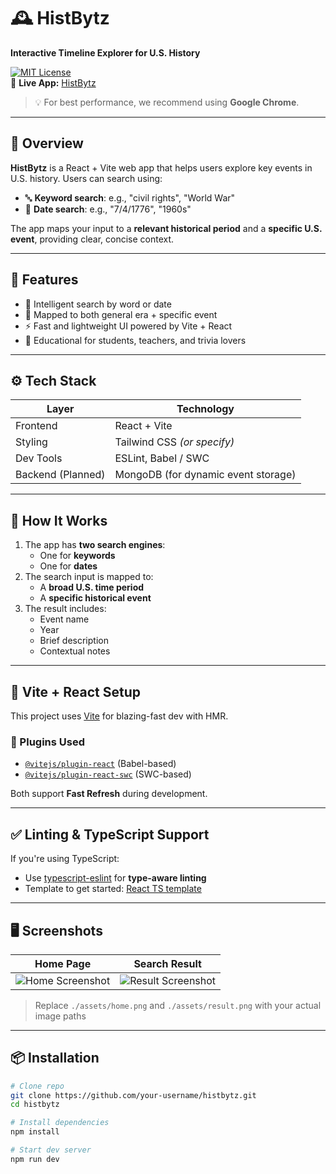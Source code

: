 # 🕰️ HistBytz

**Interactive Timeline Explorer for U.S. History**

[![MIT License](https://img.shields.io/badge/License-MIT-blue.svg)](LICENSE)  
🔗 **Live App:** [HistBytz](https://abamba-histbytz.netlify.app)  
> 💡 For best performance, we recommend using **Google Chrome**.

---

## 📌 Overview

**HistBytz** is a React + Vite web app that helps users explore key events in U.S. history. Users can search using:

- 🔤 **Keyword search**: e.g., "civil rights", "World War"
- 📅 **Date search**: e.g., "7/4/1776", "1960s"

The app maps your input to a **relevant historical period** and a **specific U.S. event**, providing clear, concise context.

---

## 🎯 Features

- 🧠 Intelligent search by word or date
- 📆 Mapped to both general era + specific event
- ⚡ Fast and lightweight UI powered by Vite + React
- 🧭 Educational for students, teachers, and trivia lovers

---

## ⚙️ Tech Stack

| Layer        | Technology         |
|--------------|--------------------|
| Frontend     | React + Vite       |
| Styling      | Tailwind CSS *(or specify)* |
| Dev Tools    | ESLint, Babel / SWC |
| Backend (Planned) | MongoDB (for dynamic event storage) |

---

## 🚀 How It Works

1. The app has **two search engines**:
   - One for **keywords**
   - One for **dates**
2. The search input is mapped to:
   - A **broad U.S. time period**
   - A **specific historical event**
3. The result includes:
   - Event name
   - Year
   - Brief description
   - Contextual notes

---

## 🧩 Vite + React Setup

This project uses [Vite](https://vitejs.dev/) for blazing-fast dev with HMR.

### 🔌 Plugins Used

- [`@vitejs/plugin-react`](https://github.com/vitejs/vite-plugin-react) (Babel-based)
- [`@vitejs/plugin-react-swc`](https://github.com/vitejs/vite-plugin-react-swc) (SWC-based)

Both support **Fast Refresh** during development.

---

## ✅ Linting & TypeScript Support

If you're using TypeScript:

- Use [typescript-eslint](https://github.com/typescript-eslint/typescript-eslint) for **type-aware linting**
- Template to get started: [React TS template](https://github.com/vitejs/vite/tree/main/packages/create-vite/template-react-ts)

---

## 🖥️ Screenshots

| Home Page | Search Result |
|-----------|----------------|
| ![Home Screenshot](./assets/home.png) | ![Result Screenshot](./assets/result.png) |

> Replace `./assets/home.png` and `./assets/result.png` with your actual image paths

---

## 📦 Installation

```bash
# Clone repo
git clone https://github.com/your-username/histbytz.git
cd histbytz

# Install dependencies
npm install

# Start dev server
npm run dev
